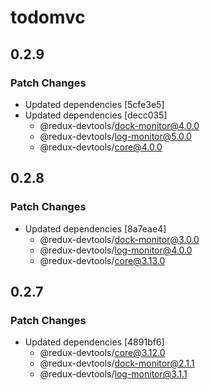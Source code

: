 # todomvc

## 0.2.9

### Patch Changes

- Updated dependencies [5cfe3e5]
- Updated dependencies [decc035]
  - @redux-devtools/dock-monitor@4.0.0
  - @redux-devtools/log-monitor@5.0.0
  - @redux-devtools/core@4.0.0

## 0.2.8

### Patch Changes

- Updated dependencies [8a7eae4]
  - @redux-devtools/dock-monitor@3.0.0
  - @redux-devtools/log-monitor@4.0.0
  - @redux-devtools/core@3.13.0

## 0.2.7

### Patch Changes

- Updated dependencies [4891bf6]
  - @redux-devtools/core@3.12.0
  - @redux-devtools/dock-monitor@2.1.1
  - @redux-devtools/log-monitor@3.1.1
